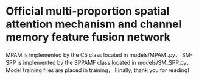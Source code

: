 # Official multi-proportion spatial attention mechanism and channel memory feature fusion network
MPAM is implemented by the C5 class located in models/MPAM .py，
SM-SPP is implemented by the SPPAMF class located in models/SM_SPP.py，
Model training files are placed in training，
Finally, thank you for reading!
